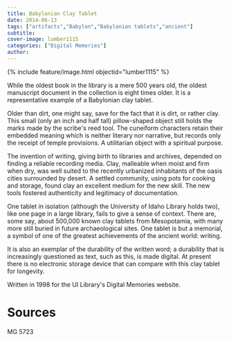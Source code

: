```yaml
---
title: Babylonian Clay Tablet
date: 2014-06-13
tags: ["artifacts","Babylon","Babylonian tablets","ancient"]
subtitle: 
cover-image: lumber1115
categories: ["Digital Memories"]
author: 
---
```


{% include feature/image.html objectid="lumber1115" %}

While the oldest book in the library is a mere 500 years old, the oldest manuscript document in the collection is eight times older. It is a representative example of a Babylonian clay tablet.

Older than dirt, one might say, save for the fact that it is dirt, or rather clay. This small (only an inch and half tall) pillow-shaped object still holds the marks made by the scribe's reed tool. The cuneiform characters retain their embedded meaning which is neither literary nor narrative, but records only the receipt of temple provisions. A utilitarian object with a spiritual purpose.

The invention of writing, giving birth to libraries and archives, depended on finding a reliable recording media. Clay, malleable when moist and firm when dry, was well suited to the recently urbanized inhabitants of the oasis cities surrounded by desert. A settled community, using pots for cooking and storage, found clay an excellent medium for the new skill. The new tools fostered authenticity and legitimacy of documentation.

One tablet in isolation (although the University of Idaho Library holds two), like one page in a large library, fails to give a sense of context. There are, some say, about 500,000 known clay tablets from Mesopotamia, with many more still buried in future archaeological sites. One tablet is but a memorial, a symbol of one of the greatest achievements of the ancient world: writing.

It is also an exemplar of the durability of the written word; a durability that is increasingly questioned as text, such as this, is made digital. At present there is no electronic storage device that can compare with this clay tablet for longevity.

Written in 1998 for the UI Library's Digital Memories website.

# Sources

MG 5723